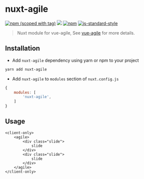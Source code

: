 # nuxt-agile
[![npm (scoped with tag)](https://img.shields.io/npm/v/nuxt-agile/latest.svg?style=flat-square)](https://npmjs.com/package/nuxt-agile)
[![](https://img.shields.io/npm/l/nuxt-agile.svg?style=flat-square&logo=github)](https://github.com/veceraj/nuxt-agile/blob/master/LICENSE) 
[![npm](https://img.shields.io/npm/dt/nuxt-agile.svg?style=flat-square)](https://npmjs.com/package/nuxt-agile)
[![js-standard-style](https://img.shields.io/badge/code_style-standard-brightgreen.svg?style=flat-square)](http://standardjs.com)

> Nuxt module for vue-agile, See [vue-agile](https://github.com/lukaszflorczak/vue-agile) for more details.

## Installation
- Add `nuxt-agile` dependency using yarn or npm to your project

```bash
yarn add nuxt-agile
```

- Add `nuxt-agile` to `modules` section of `nuxt.config.js`

```js
{
    modules: [
        'nuxt-agile',
    ]
}
```

## Usage

```vue
<client-only>
    <agile>
        <div class="slide">
            slide
        </div>
        <div class="slide">
            slide 
        </div>
    </agile>
</client-only>
```
